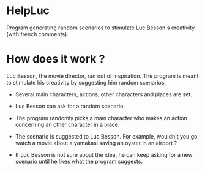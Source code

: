 # HelpLuc

Program generating random scenarios to stimulate Luc Besson's creativity (with french comments).


# How does it work ?

Luc Besson, the movie director, ran out of inspiration. The program is meant to stimulate his creativity by suggesting him random scenarios.


- Several main characters, actions, other characters and places are set.

- Luc Besson can ask for a random scenario.

- The program randomly picks a main character who makes an action concerning an other character in a place.

- The scenario is suggested to Luc Besson. For example, wouldn't you go watch a movie about a yamakasi saving an oyster in an airport ?

- If Luc Besson is not sure about the idea, he can keep asking for a new scenario until he likes what the program suggests.


